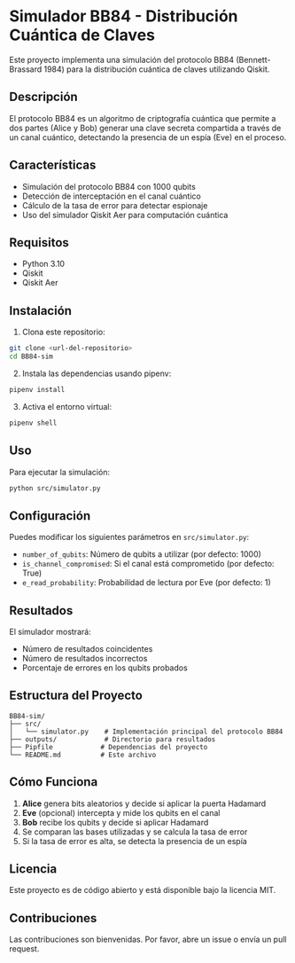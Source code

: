 # Simulador BB84 - Distribución Cuántica de Claves

Este proyecto implementa una simulación del protocolo BB84 (Bennett-Brassard 1984) para la distribución cuántica de claves utilizando Qiskit.

## Descripción

El protocolo BB84 es un algoritmo de criptografía cuántica que permite a dos partes (Alice y Bob) generar una clave secreta compartida a través de un canal cuántico, detectando la presencia de un espía (Eve) en el proceso.

## Características

- Simulación del protocolo BB84 con 1000 qubits
- Detección de interceptación en el canal cuántico
- Cálculo de la tasa de error para detectar espionaje
- Uso del simulador Qiskit Aer para computación cuántica

## Requisitos

- Python 3.10
- Qiskit
- Qiskit Aer

## Instalación

1. Clona este repositorio:
```bash
git clone <url-del-repositorio>
cd BB84-sim
```

2. Instala las dependencias usando pipenv:
```bash
pipenv install
```

3. Activa el entorno virtual:
```bash
pipenv shell
```

## Uso

Para ejecutar la simulación:

```bash
python src/simulator.py
```

## Configuración

Puedes modificar los siguientes parámetros en `src/simulator.py`:

- `number_of_qubits`: Número de qubits a utilizar (por defecto: 1000)
- `is_channel_compromised`: Si el canal está comprometido (por defecto: True)
- `e_read_probability`: Probabilidad de lectura por Eve (por defecto: 1)

## Resultados

El simulador mostrará:
- Número de resultados coincidentes
- Número de resultados incorrectos
- Porcentaje de errores en los qubits probados

## Estructura del Proyecto

```
BB84-sim/
├── src/
│   └── simulator.py    # Implementación principal del protocolo BB84
├── outputs/            # Directorio para resultados
├── Pipfile            # Dependencias del proyecto
└── README.md          # Este archivo
```

## Cómo Funciona

1. **Alice** genera bits aleatorios y decide si aplicar la puerta Hadamard
2. **Eve** (opcional) intercepta y mide los qubits en el canal
3. **Bob** recibe los qubits y decide si aplicar Hadamard
4. Se comparan las bases utilizadas y se calcula la tasa de error
5. Si la tasa de error es alta, se detecta la presencia de un espía

## Licencia

Este proyecto es de código abierto y está disponible bajo la licencia MIT.

## Contribuciones

Las contribuciones son bienvenidas. Por favor, abre un issue o envía un pull request.
